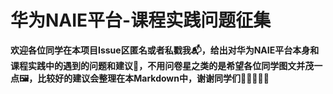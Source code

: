 # 华为NAIE平台-课程实践问题征集

**欢迎各位同学在本项目Issue区匿名或者私戳我:mailbox_with_mail:，给出对华为NAIE平台本身和课程实践中的遇到的问题和建议:pencil:，不用问卷星之类的是希望各位同学图文并茂一点:framed_picture:，比较好的建议会整理在本Markdown中，谢谢同学们:santa::santa::santa::santa::santa:**

